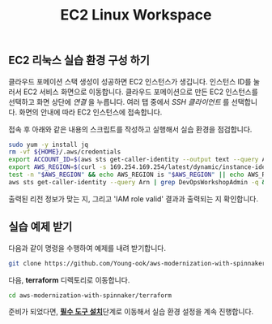 ﻿---
title: "EC2 Linux Workspace"
chapter: false
weight: 19
---

## EC2 리눅스 실습 환경 구성 하기

클라우드 포메이션 스택 생성이 성공하면 EC2 인스턴스가 생깁니다. 인스턴스 ID를 눌러서 EC2 서비스 화면으로 이동합니다. 클라우드 포메이션으로 만든 EC2 인스턴스를 선택하고 화면 상단에 *연결* 을 누릅니다. 여러 탭 중에서 *SSH 클라이언트* 를 선택합니다. 화면의 안내에 따라 EC2 인스턴스에 접속합니다.

접속 후 아래와 같은 내용의 스크립트를 작성하고 실행해서 실습 환경을 점검합니다.

```sh
sudo yum -y install jq
rm -vf ${HOME}/.aws/credentials
export ACCOUNT_ID=$(aws sts get-caller-identity --output text --query Account)
export AWS_REGION=$(curl -s 169.254.169.254/latest/dynamic/instance-identity/document | jq -r '.region')
test -n "$AWS_REGION" && echo AWS_REGION is "$AWS_REGION" || echo AWS_REGION is not set
aws sts get-caller-identity --query Arn | grep DevOpsWorkshopAdmin -q && echo "IAM role valid" || echo "IAM role NOT valid"
```

출력된 리전 정보가 맞는 지, 그리고 'IAM role valid' 결과과 출력되는 지 확인합니다.

## 실습 예제 받기

다음과 같이 명령을 수행하여 예제를 내려 받기합니다.
```sh
git clone https://github.com/Young-ook/aws-modernization-with-spinnaker.git
```

다음, **terraform** 디렉토리로 이동합니다.
```sh
cd aws-modernization-with-spinnaker/terraform
```

준비가 되었다면, [**필수 도구 설치**](/20_prerequisites.html)단계로 이동해서 실습 환경 설정을 계속 진행합니다.